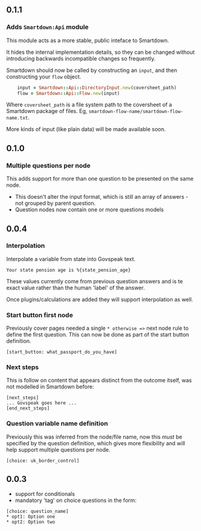 ## 0.1.1

### Adds `Smartdown:Api` module

This module acts as a more stable, public inteface to Smartdown.

It hides the internal implementation details, so they can be changed without
introducing backwards incompatible changes so frequently.

Smartdown should now be called by constructing an `input`, and then constructing
your `flow` object.

```ruby
    input = Smartdown::Api::DirectoryInput.new(coversheet_path)
    flow = Smartdown::Api::Flow.new(input)
```

Where `coversheet_path` is a file system path to the coversheet of a Smartdown
package of files. Eg, `smartdown-flow-name/smartdown-flow-name.txt`.

More kinds of input (like plain data) will be made available soon.

## 0.1.0

### Multiple questions per node

This adds support for more than one question to be presented on the same node.

* This doesn't alter the input format, which is still an array of answers - not
grouped by parent question.
* Question nodes now contain one or more questions models


## 0.0.4

### Interpolation

Interpolate a variable from state into Govspeak text.

```
Your state pension age is %{state_pension_age}
```

These values currently come from previous question answers and is te exact value
rather than the human 'label' of the answer.

Once plugins/calculations are added they will support interpolation as well.

### Start button first node

Previously cover pages needed a single `* otherwise =>` next node rule to define
the first question. This can now be done as part of the start button definition.

```
[start_button: what_passport_do_you_have]
```

### Next steps

This is follow on content that appears distinct from the outcome itself, was not
modelled in Smartdown before:

```
[next_steps]
... Govspeak goes here ...
[end_next_steps]
```

### Question variable name definition

Previously this was inferred from the node/file name, now this _must_ be
specified by the question definition, which gives more flexibility and will help
support multiple questions per node.

```
[choice: uk_border_control]
```




## 0.0.3

* support for conditionals
* mandatory 'tag' on choice questions in the form:

```
[choice: question_name]
* opt1: Option one
* opt2: Option two
```
